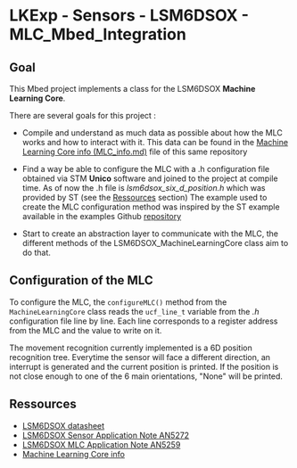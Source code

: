 # LKExp - Sensors - LSM6DSOX - MLC_Mbed_Integration

## Goal
This Mbed project implements a class for the LSM6DSOX **Machine Learning Core**.

There are several goals for this project :
* Compile and understand as much data as possible about how the MLC works and how to interact with it.
    This data can be found in the [Machine Learning Core info (MLC_info.md)](MLC_info.md) file of this same repository

* Find a way be able to configure the MLC with a .h configuration file obtained via STM **Unico** software and joined to the project at compile time.
    As of now the .h file is *lsm6dsox_six_d_position.h* which was provided by ST (see the [Ressources](#Ressources) section)
    The example used to create the MLC configuration method was inspired by the ST example available in the examples Github [repository](https://github.com/STMicroelectronics/STMems_Standard_C_drivers/blob/master/lsm6dsox_STdC/example/lsm6dsox_mlc.c)

* Start to create an abstraction layer to communicate with the MLC, the different methods of the LSM6DSOX_MachineLearningCore class aim to do that.


## Configuration of the MLC

To configure the MLC, the  `configureMLC()` method from the `MachineLearningCore` class reads the `ucf_line_t` variable from the *.h* configuration file line by line. Each line corresponds to a register address from the MLC and the value to write on it.

The movement recognition currently implemented is a 6D position recognition tree. Everytime the sensor will face a different direction, an interrupt is generated and the current position is printed. If the position is not close enough to one of the 6 main orientations, "None" will be printed.


## Ressources
* [LSM6DSOX datasheet](https://www.st.com/resource/en/datasheet/lsm6dsox.pdf)
* [LSM6DSOX Sensor Application Note AN5272](https://www.st.com/resource/en/application_note/dm00571818-lsm6dsox-alwayson-3d-accelerometer-and-3d-gyroscope-stmicroelectronics.pdf)
* [LSM6DSOX MLC Application Note AN5259](https://www.st.com/content/ccc/resource/technical/document/application_note/group1/5f/d8/0a/fe/04/f0/4c/b8/DM00563460/files/DM00563460.pdf/jcr:content/translations/en.DM00563460.pdf)
* [Machine Learning Core info](MLC_info.md)